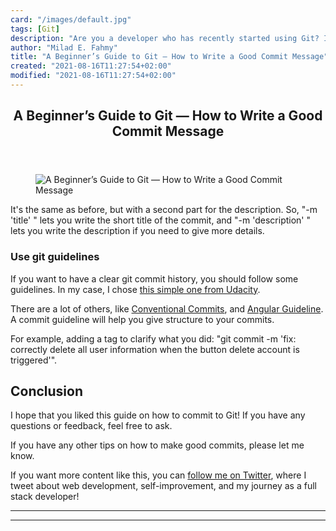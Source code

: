 ```yaml
---
card: "/images/default.jpg"
tags: [Git]
description: "Are you a developer who has recently started using Git? If yo"
author: "Milad E. Fahmy"
title: "A Beginner’s Guide to Git — How to Write a Good Commit Message"
created: "2021-08-16T11:27:54+02:00"
modified: "2021-08-16T11:27:54+02:00"
---
```

<div class="site-wrapper">
<main id="site-main" class="site-main outer">
<div class="inner">
<article class="post-full post tag-git tag-programming tag-technology tag-productivity tag-software-development ">
<header class="post-full-header">
<h1 class="post-full-title">A Beginner’s Guide to Git — How to Write a Good Commit Message</h1>
</header>
<figure class="post-full-image">
<picture>
<source media="(max-width: 700px)" sizes="1px" srcset="data:image/gif;base64,R0lGODlhAQABAIAAAAAAAP///yH5BAEAAAAALAAAAAABAAEAAAIBRAA7 1w">
<source media="(min-width: 701px)" sizes="(max-width: 800px) 400px,
(max-width: 1170px) 700px,
1400px" srcset="/news/content/images/size/w300/2020/03/how-to-write-a-good-commit-message.png 300w,
/news/content/images/size/w600/2020/03/how-to-write-a-good-commit-message.png 600w,
/news/content/images/size/w1000/2020/03/how-to-write-a-good-commit-message.png 1000w,
/news/content/images/size/w2000/2020/03/how-to-write-a-good-commit-message.png 2000w">
<img onerror="this.style.display='none'" src="/news/content/images/size/w2000/2020/03/how-to-write-a-good-commit-message.png" alt="A Beginner’s Guide to Git — How to Write a Good Commit Message">
</picture>
</figure>
<section class="post-full-content">
<div class="post-content">
</code></pre><p>It's the same as before, but with a second part for the description. So, "-m 'title' " lets you write the short title of the commit, and "-m 'description' " lets you write the description if you need to give more details.</p><h3 id="use-git-guidelines">Use git guidelines</h3><p>If you want to have a clear git commit history, you should follow some guidelines. In my case, I chose <a href="http://udacity.github.io/git-styleguide/">this simple one from Udacity</a>. </p><p>There are a lot of others, like <a href="https://www.conventionalcommits.org/en/v1.0.0/">Conventional Commits</a>, and <a href="https://github.com/angular/angular/blob/master/CONTRIBUTING.md#commit">Angular Guideline</a>. A commit guideline will help you give structure to your commits. </p><p>For example, adding a tag to clarify what you did: "git commit -m 'fix: correctly delete all user information when the button delete account is triggered'".</p><h2 id="conclusion">Conclusion</h2><p>I hope that you liked this guide on how to commit to Git! If you have any questions or feedback, feel free to ask.</p><p>If you have any other tips on how to make good commits, please let me know.</p><p>If you want more content like this, you can <a href="https://twitter.com/gaelgthomas/">follow me on Twitter</a>, where I tweet about web development, self-improvement, and my journey as a full stack developer!</p>
</div>
<hr>
<hr>
</section>
</article>
</div>
</main>
</div>
<!-- Google Tag Manager (noscript) -->
<!-- End Google Tag Manager (noscript) -->
